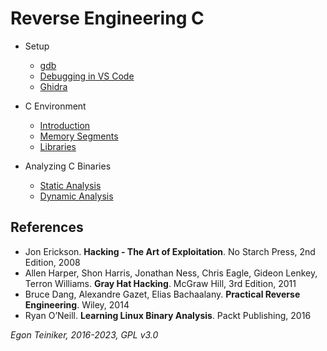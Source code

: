 # Reverse Engineering C

 * Setup
    * [gdb](setup/gdb-disassembler-flavor.md)
    * [Debugging in VS Code](setup/VSCode-Debugging.md)
    * [Ghidra](setup/Ghidra.md)

  * C Environment
    * [Introduction](introduction/)
    * [Memory Segments](memory/)
    * [Libraries](reverse-engineering-c/libraries/)

  * Analyzing C Binaries
    * [Static Analysis](reverse-engineering-c/analysis-static/)
    * [Dynamic Analysis](reverse-engineering-c/analysis-dynamic/)

## References
* Jon Erickson. **Hacking - The Art of Exploitation**. No Starch Press, 2nd Edition, 2008
* Allen Harper, Shon Harris, Jonathan Ness, Chris Eagle, Gideon Lenkey, Terron Williams. **Gray Hat Hacking**. McGraw Hill, 3rd Edition, 2011
* Bruce Dang, Alexandre Gazet, Elias Bachaalany. **Practical Reverse Engineering**. Wiley, 2014
* Ryan O’Neill. **Learning Linux Binary Analysis**. Packt Publishing, 2016

*Egon Teiniker, 2016-2023, GPL v3.0*
